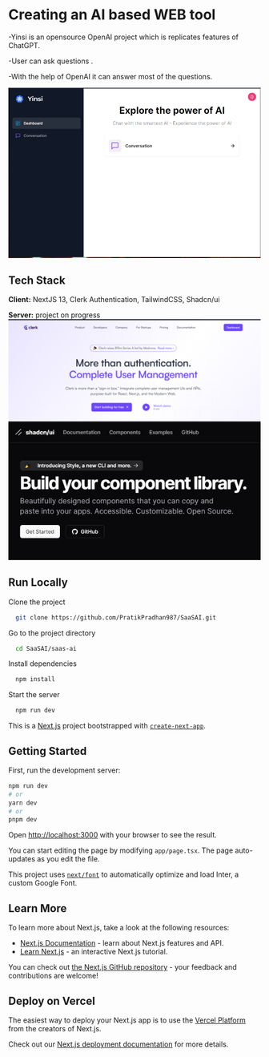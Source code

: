 
# Creating an AI based WEB tool

  -Yinsi is an opensource OpenAI project which is replicates features of ChatGPT.
  
  -User can ask questions .
  
  -With the help of OpenAI it can answer most of the questions.

![image](https://github.com/PratikPradhan987/SaaSAI/blob/main/resource/screenshot/yinsi.png)

## Tech Stack

**Client:** NextJS 13, Clerk Authentication, TailwindCSS, Shadcn/ui

**Server:** project on progress 
![image](https://github.com/PratikPradhan987/SaaSAI/blob/main/resource/screenshot/clerk%20auth.png)
![image](https://github.com/PratikPradhan987/SaaSAI/blob/main/resource/screenshot/shadcn-ui.png)


## Run Locally

Clone the project

```bash
  git clone https://github.com/PratikPradhan987/SaaSAI.git
```

Go to the project directory

```bash
  cd SaaSAI/saas-ai
```

Install dependencies

```bash
  npm install
```

Start the server

```bash
  npm run dev
```



This is a [Next.js](https://nextjs.org/) project bootstrapped with [`create-next-app`](https://github.com/vercel/next.js/tree/canary/packages/create-next-app).

## Getting Started

First, run the development server:

```bash
npm run dev
# or
yarn dev
# or
pnpm dev
```

Open [http://localhost:3000](http://localhost:3000) with your browser to see the result.

You can start editing the page by modifying `app/page.tsx`. The page auto-updates as you edit the file.

This project uses [`next/font`](https://nextjs.org/docs/basic-features/font-optimization) to automatically optimize and load Inter, a custom Google Font.

## Learn More

To learn more about Next.js, take a look at the following resources:

- [Next.js Documentation](https://nextjs.org/docs) - learn about Next.js features and API.
- [Learn Next.js](https://nextjs.org/learn) - an interactive Next.js tutorial.

You can check out [the Next.js GitHub repository](https://github.com/vercel/next.js/) - your feedback and contributions are welcome!

## Deploy on Vercel

The easiest way to deploy your Next.js app is to use the [Vercel Platform](https://vercel.com/new?utm_medium=default-template&filter=next.js&utm_source=create-next-app&utm_campaign=create-next-app-readme) from the creators of Next.js.

Check out our [Next.js deployment documentation](https://nextjs.org/docs/deployment) for more details.



